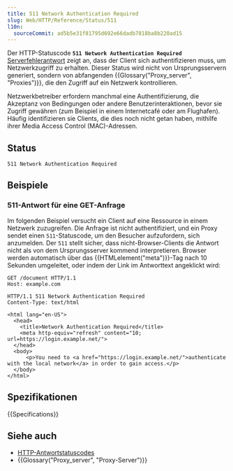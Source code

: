 ```yaml
---
title: 511 Network Authentication Required
slug: Web/HTTP/Reference/Status/511
l10n:
  sourceCommit: ad5b5e31f81795d692e66dadb7818ba8b220ad15
---
```


Der HTTP-Statuscode **`511 Network Authentication Required`** [Serverfehlerantwort](/de/docs/Web/HTTP/Reference/Status#server_error_responses) zeigt an, dass der Client sich authentifizieren muss, um Netzwerkzugriff zu erhalten.
Dieser Status wird nicht von Ursprungsservern generiert, sondern von abfangenden {{Glossary("Proxy_server", "Proxies")}}, die den Zugriff auf ein Netzwerk kontrollieren.

Netzwerkbetreiber erfordern manchmal eine Authentifizierung, die Akzeptanz von Bedingungen oder andere Benutzerinteraktionen, bevor sie Zugriff gewähren (zum Beispiel in einem Internetcafé oder am Flughafen).
Häufig identifizieren sie Clients, die dies noch nicht getan haben, mithilfe ihrer Media Access Control (MAC)-Adressen.

## Status

```http
511 Network Authentication Required
```

## Beispiele

### 511-Antwort für eine GET-Anfrage

Im folgenden Beispiel versucht ein Client auf eine Ressource in einem Netzwerk zuzugreifen.
Die Anfrage ist nicht authentifiziert, und ein Proxy sendet einen `511`-Statuscode, um den Besucher aufzufordern, sich anzumelden.
Der `511` stellt sicher, dass nicht-Browser-Clients die Antwort nicht als von dem Ursprungsserver kommend interpretieren.
Browser werden automatisch über das {{HTMLelement("meta")}}-Tag nach 10 Sekunden umgeleitet, oder indem der Link im Antworttext angeklickt wird:

```http
GET /document HTTP/1.1
Host: example.com
```

```http
HTTP/1.1 511 Network Authentication Required
Content-Type: text/html

<html lang="en-US">
  <head>
    <title>Network Authentication Required</title>
    <meta http-equiv="refresh" content="10; url=https://login.example.net/">
  </head>
  <body>
      <p>You need to <a href="https://login.example.net/">authenticate with the local network</a> in order to gain access.</p>
  </body>
</html>
```

## Spezifikationen

{{Specifications}}

## Siehe auch

- [HTTP-Antwortstatuscodes](/de/docs/Web/HTTP/Reference/Status)
- {{Glossary("Proxy_server", "Proxy-Server")}}
